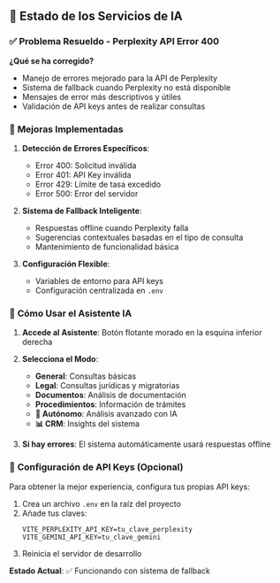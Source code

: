 ## 🤖 Estado de los Servicios de IA

### ✅ **Problema Resueldo - Perplexity API Error 400**

**¿Qué se ha corregido?**
- Manejo de errores mejorado para la API de Perplexity
- Sistema de fallback cuando Perplexity no está disponible
- Mensajes de error más descriptivos y útiles
- Validación de API keys antes de realizar consultas

### 🔧 **Mejoras Implementadas**

1. **Detección de Errores Específicos**:
   - Error 400: Solicitud inválida
   - Error 401: API Key inválida
   - Error 429: Límite de tasa excedido
   - Error 500: Error del servidor

2. **Sistema de Fallback Inteligente**:
   - Respuestas offline cuando Perplexity falla
   - Sugerencias contextuales basadas en el tipo de consulta
   - Mantenimiento de funcionalidad básica

3. **Configuración Flexible**:
   - Variables de entorno para API keys
   - Configuración centralizada en `.env`

### 🚀 **Cómo Usar el Asistente IA**

1. **Accede al Asistente**: Botón flotante morado en la esquina inferior derecha
2. **Selecciona el Modo**:
   - **General**: Consultas básicas
   - **Legal**: Consultas jurídicas y migratorias
   - **Documentos**: Análisis de documentación
   - **Procedimientos**: Información de trámites
   - **🤖 Autónomo**: Análisis avanzado con IA
   - **📊 CRM**: Insights del sistema

3. **Si hay errores**: El sistema automáticamente usará respuestas offline

### 🔑 **Configuración de API Keys (Opcional)**

Para obtener la mejor experiencia, configura tus propias API keys:

1. Crea un archivo `.env` en la raíz del proyecto
2. Añade tus claves:
   ```env
   VITE_PERPLEXITY_API_KEY=tu_clave_perplexity
   VITE_GEMINI_API_KEY=tu_clave_gemini
   ```
3. Reinicia el servidor de desarrollo

**Estado Actual**: ✅ Funcionando con sistema de fallback